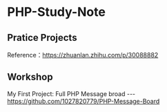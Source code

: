 # PHP-Study-Note

## Pratice Projects
Reference：https://zhuanlan.zhihu.com/p/30088882

## Workshop
My First Project: Full PHP Message broad  ---  https://github.com/1027820779/PHP-Message-Board
